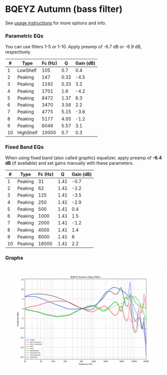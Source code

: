 # BQEYZ Autumn (bass filter)
See [usage instructions](https://github.com/jaakkopasanen/AutoEq#usage) for more options and info.

### Parametric EQs
You can use filters 1-5 or 1-10. Apply preamp of -6.7 dB or -6.9 dB, respectively.

|   # | Type      |   Fc (Hz) |    Q |   Gain (dB) |
|-----|-----------|-----------|------|-------------|
|   1 | LowShelf  |       105 | 0.7  |         0.4 |
|   2 | Peaking   |       147 | 0.32 |        -4.5 |
|   3 | Peaking   |      1192 | 0.33 |         3.2 |
|   4 | Peaking   |      1701 | 1.6  |        -4.2 |
|   5 | Peaking   |      8472 | 1.37 |         6.3 |
|   6 | Peaking   |      3470 | 3.56 |         2.2 |
|   7 | Peaking   |      4775 | 5.15 |        -3.6 |
|   8 | Peaking   |      5177 | 4.05 |        -1.2 |
|   9 | Peaking   |      6049 | 5.57 |         3.1 |
|  10 | HighShelf |     10000 | 0.7  |         0.3 |

### Fixed Band EQs
When using fixed band (also called graphic) equalizer, apply preamp of **-6.4 dB** (if available) and set gains manually with these parameters.

|   # | Type    |   Fc (Hz) |    Q |   Gain (dB) |
|-----|---------|-----------|------|-------------|
|   1 | Peaking |        31 | 1.41 |        -0.7 |
|   2 | Peaking |        62 | 1.41 |        -2.2 |
|   3 | Peaking |       125 | 1.41 |        -3.5 |
|   4 | Peaking |       250 | 1.41 |        -2.9 |
|   5 | Peaking |       500 | 1.41 |         0.4 |
|   6 | Peaking |      1000 | 1.41 |         1.5 |
|   7 | Peaking |      2000 | 1.41 |        -1.2 |
|   8 | Peaking |      4000 | 1.41 |         1.4 |
|   9 | Peaking |      8000 | 1.41 |         6   |
|  10 | Peaking |     16000 | 1.41 |         2.2 |

### Graphs
![](./BQEYZ%20Autumn%20(bass%20filter).png)

